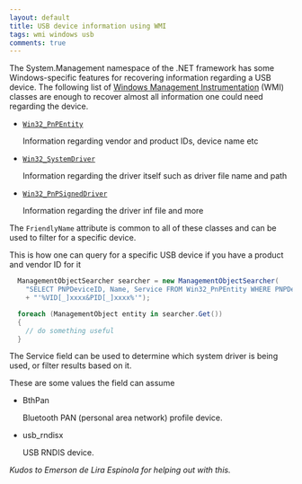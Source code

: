 ```yaml
---
layout: default
title: USB device information using WMI
tags: wmi windows usb
comments: true
---
```


The System.Management namespace of the .NET framework has some Windows-specific features for recovering information regarding a USB device. The following list of [Windows Management Instrumentation](http://technet.microsoft.com/en-us/library/ee692772.aspx) (WMI) classes are enough to recover almost all information one could need regarding the device.

* [`Win32_PnPEntity`](http://msdn.microsoft.com/en-us/library/aa394353.aspx)

  Information regarding vendor and product IDs, device name etc

* [`Win32_SystemDriver`](http://msdn.microsoft.com/en-us/library/aa394472.aspx)

  Information regarding the driver itself such as driver file name and path

* [`Win32_PnPSignedDriver`](http://msdn.microsoft.com/en-us/library/aa394354.aspx)

  Information regarding the driver inf file and more

The `FriendlyName` attribute is common to all of these classes and can be used to filter for a specific device. 

This is how one can query for a specific USB device if you have a product and vendor ID for it

```c#
  ManagementObjectSearcher searcher = new ManagementObjectSearcher(
    "SELECT PNPDeviceID, Name, Service FROM Win32_PnPEntity WHERE PNPDeviceID LIKE "
    + "'%VID[_]xxxx&PID[_]xxxx%'");

  foreach (ManagementObject entity in searcher.Get())
  {
    // do something useful
  }
```

The Service field can be used to determine which system driver is being used, or filter results based on it.

These are some values the field can assume

* BthPan

  Bluetooth PAN (personal area network) profile device.

* usb_rndisx

  USB RNDIS device.

_Kudos to Emerson de Lira Espinola for helping out with this._

